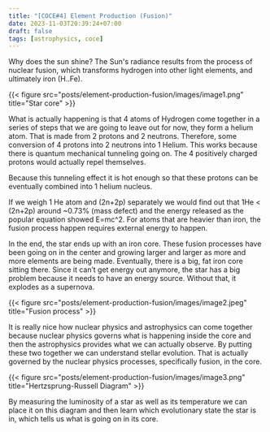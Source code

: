 ```yaml
---
title: "[COCE#4] Element Production (Fusion)"
date: 2023-11-03T20:39:24+07:00
draft: false
tags: [astrophysics, coce]
---
```


Why does the sun shine? The Sun's radiance results from the process of nuclear fusion, which transforms hydrogen into other light elements, and ultimately iron (H..Fe).

{{< figure src="posts/element-production-fusion/images/image1.png" title="Star core" >}}

What is actually happening is that 4 atoms of Hydrogen come together in a series of steps that we are going to leave out for now, they form a helium atom. That is made from 2 protons and 2 neutrons. Therefore, some conversion of 4 protons into 2 neutrons into 1 Helium. This works because there is quantum mechanical tunneling going on. The 4 positively charged protons would actually repel themselves.

Because this tunneling effect it is hot enough so that these protons can be eventually combined into 1 helium nucleus.

If we weigh 1 He atom and (2n+2p) separately we would find out that 1He < (2n+2p) around ~0.73% (mass defect) and the energy released as the popular equation showed E=mc^2. For atoms that are heavier than iron, the fusion process happen requires external energy to happen.

In the end, the star ends up with an iron core. These fusion processes have been going on in the center and growing larger and larger as more and more elements are being made. Eventually, there is a big, fat iron core sitting there. Since it can’t get energy out anymore, the star has a big problem because it needs to have an energy source. Without that, it explodes as a supernova.

{{< figure src="posts/element-production-fusion/images/image2.jpeg" title="Fusion process" >}}

It is really nice how nuclear physics and astrophysics can come together because nuclear physics governs what is happening inside the core and then the astrophysics provides what we can actually observe. By putting these two together we can understand stellar evolution. That is actually governed by the nuclear physics processes, specifically fusion, in the core.

{{< figure src="posts/element-production-fusion/images/image3.png" title="Hertzsprung-Russell Diagram" >}}

By measuring the luminosity of a star as well as its temperature we can place it on this diagram and then learn which evolutionary state the star is in, which tells us what is going on in its core.